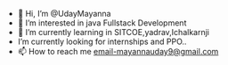 - 👋 Hi, I’m @UdayMayanna
- 👀 I’m interested in java Fullstack Development
- 🌱 I’m currently learning in SITCOE,yadrav,Ichalkarnji
- I’m currently looking for internships and PPO..
- 📫 How to reach me email-mayannauday9@gmail.com

<!---
UdayMayanna/UdayMayanna is a ✨ special ✨ repository because its `README.md` (this file) appears on your GitHub profile.
You can click the Preview link to take a look at your changes.
--->
